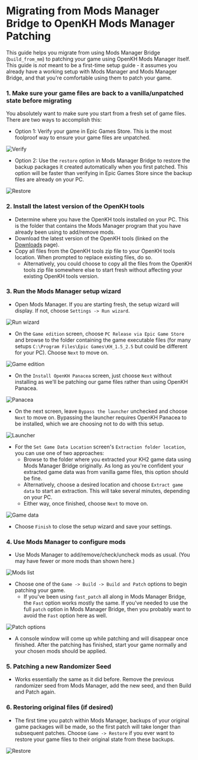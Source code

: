 # Migrating from Mods Manager Bridge to OpenKH Mods Manager Patching

This guide helps you migrate from using Mods Manager Bridge (`build_from_mm`) to patching your game using OpenKH Mods
Manager itself. This guide is _not_ meant to be a first-time setup guide - it assumes you already have a working setup
with Mods Manager and Mods Manager Bridge, and that you're comfortable using them to patch your game.

### 1. Make sure your game files are back to a vanilla/unpatched state before migrating

You absolutely want to make sure you start from a fresh set of game files. There are two ways to accomplish this:

* Option 1: Verify your game in Epic Games Store. This is the most foolproof way to ensure your game files are
  unpatched.

![Verify](../images/egs/verify.png)

* Option 2: Use the `restore` option in Mods Manager Bridge to restore the backup packages it created automatically when
  you first patched. This option will be faster than verifying in Epic Games Store since the backup files are already on
  your PC.

![Restore](../images/mods-manager-bridge/restore.png)

### 2. Install the latest version of the OpenKH tools

* Determine where you have the OpenKH tools installed on your PC. This is the folder that contains the Mods Manager
  program that you have already been using to add/remove mods.
* Download the latest version of the OpenKH tools (linked on the [Downloads](../../downloads/index.md) page).
* Copy all files from the OpenKH tools zip file to your OpenKH tools location. When prompted to replace existing files,
  do so.
    * Alternatively, you could choose to copy all the files from the OpenKH tools zip file somewhere else to start fresh
      without affecting your existing OpenKH tools version.

### 3. Run the Mods Manager setup wizard

* Open Mods Manager. If you are starting fresh, the setup wizard will display. If not, choose `Settings -> Run wizard`.

![Run wizard](../images/mods-manager/run-wizard.png)

* On the `Game edition` screen, choose `PC Release via Epic Game Store` and browse to the folder containing the game
  executable files (for many setups `C:\Program Files\Epic Games\KH_1.5_2.5` but could be different for your PC).
  Choose `Next` to move on.

![Game edition](../images/mods-manager/wizard/game-edition-pc.png)

* On the `Install OpenKH Panacea` screen, just choose `Next` without installing as we'll be patching our game files
  rather than using OpenKH Panacea.

![Panacea](../images/mods-manager/wizard/panacea-not-installed.png)

* On the next screen, leave `Bypass the launcher` unchecked and choose `Next` to move on. Bypassing the launcher
  requires OpenKH Panacea to be installed, which we are choosing not to do with this setup.

![Launcher](../images/mods-manager/wizard/bypass-launcher-unchecked.png)

* For the `Set Game Data Location` screen's `Extraction folder location`, you can use one of two approaches:
    * Browse to the folder where you extracted your KH2 game data using Mods Manager Bridge originally. As long as
      you're confident your extracted game data was from vanilla game files, this option should be fine.
    * Alternatively, choose a desired location and choose `Extract game data` to start an extraction. This will take
      several minutes, depending on your PC.
    * Either way, once finished, choose `Next` to move on.

![Game data](../images/mods-manager/wizard/game-data-location.png)

* Choose `Finish` to close the setup wizard and save your settings.

### 4. Use Mods Manager to configure mods

* Use Mods Manager to add/remove/check/uncheck mods as usual. (You may have fewer or more mods than shown here.)

![Mods list](../images/mods-manager/example-mods-list.png)

* Choose one of the `Game -> Build -> Build and Patch` options to begin patching your game.
    * If you've been using `fast_patch` all along in Mods Manager Bridge, the `Fast` option works mostly the same. If
      you've needed to use the full `patch` option in Mods Manager Bridge, then you probably want to avoid the `Fast`
      option here as well.

![Patch options](../images/mods-manager/build-and-patch.png)

* A console window will come up while patching and will disappear once finished. After the patching has finished, start
  your game normally and your chosen mods should be applied.

### 5. Patching a new Randomizer Seed

* Works essentially the same as it did before. Remove the previous randomizer seed from Mods Manager, add the new seed,
  and then Build and Patch again.

### 6. Restoring original files (if desired)

* The first time you patch within Mods Manager, backups of your original game packages will be made, so the first patch
  will take longer than subsequent patches. Choose `Game -> Restore` if you ever want to restore your game files to
  their original state from these backups.

![Restore](../images/mods-manager/restore.png)
